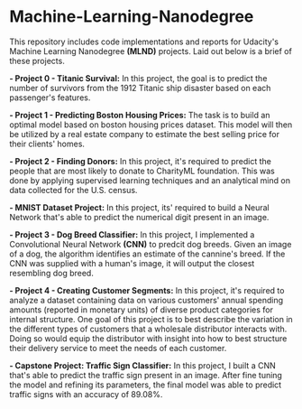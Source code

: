 # Machine-Learning-Nanodegree
This repository includes code implementations and reports for Udacity's Machine Learning Nanodegree **(MLND)** projects. Laid out below is a brief of these projects.

**- Project 0 - Titanic Survival:** In this project, the goal is to predict the number of survivors from the 1912 Titanic ship disaster based on each passenger's features.

**- Project 1 - Predicting Boston Housing Prices:** The task is to build an optimal model based on boston housing prices dataset. This model will then be utilized by a real estate company to estimate the best selling price for their clients' homes.

**- Project 2 - Finding Donors:** In this project, it's required to predict the people that are most likely to donate to CharityML foundation. This was done by applying supervised learning techniques and an analytical mind on data collected for the U.S. census.

**- MNIST Dataset Project:** In this project, its' required to build a Neural Network that's able to predict the numerical digit present in an image.

**- Project 3 - Dog Breed Classifier:** In this project, I implemented a Convolutional Neural Network **(CNN)** to predcit dog breeds. Given an image of a dog, the algorithm identifies an estimate of the cannine's breed. If the CNN was supplied with a human's image, it will output the closest resembling dog breed.

**- Project 4 - Creating Customer Segments:** In this project, it's required to analyze a dataset containing data on various customers' annual spending amounts (reported in monetary units) of diverse product categories for internal structure. One goal of this project is to best describe the variation in the different types of customers that a wholesale distributor interacts with. Doing so would equip the distributor with insight into how to best structure their delivery service to meet the needs of each customer.

**- Capstone Project: Traffic Sign Classifier:** In this project, I built a CNN that's able to predict the traffic sign present in an image. After fine tuning the model and refining its parameters, the final model was able to predict traffic signs with an accuracy of 89.08%.
